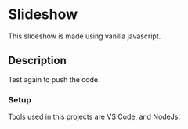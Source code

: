 # Slideshow 

This slideshow is made using vanilla javascript.

## Description

Test again to push the code.

### Setup

Tools used in this projects are VS Code, and NodeJs.